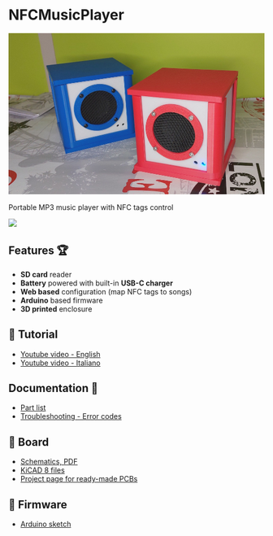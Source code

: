 # NFCMusicPlayer

![](https://github.com/lucadentella/NFCMusicPlayer/raw/main/images/cover.jpg)

Portable MP3 music player with NFC tags control

![](https://img.shields.io/badge/license-CC--BY--NC--SA-green)

## Features :trophy:

 - **SD card** reader
 - **Battery** powered with built-in **USB-C charger**
 - **Web based** configuration (map NFC tags to songs)
 - **Arduino** based firmware
 - **3D printed** enclosure

## :movie_camera: Tutorial
- [Youtube video - English](https://youtu.be/vOHDjR1nToo)
- [Youtube video - Italiano](https://youtu.be/vOHDjR1nToo)

## Documentation :notebook:
 - [Part list](https://github.com/lucadentella/NFCMusicPlayer/tree/main/documentation/partlist.md)
 - [Troubleshooting - Error codes](https://github.com/lucadentella/NFCMusicPlayer/tree/main/documentation/error-codes.md)

## :wrench: Board
- [Schematics, PDF](https://github.com/lucadentella/NFCMusicPlayer/raw/main/board/NFCMusicPlayer_12-sch.pdf)
- [KiCAD 8 files](https://github.com/lucadentella/NFCMusicPlayer/raw/main/board/)
- [Project page for ready-made PCBs](https://www.pcbway.com/project/shareproject/SoundShield_a36724af.html)
 
 ## :floppy_disk: Firmware
 - [Arduino sketch](https://github.com/lucadentella/NFCMusicPlayer/tree/main/firmware/NFCMusicPlayer)

